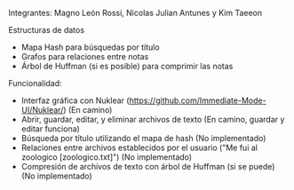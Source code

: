 Integrantes:
Magno León Rossi, Nicolas Julian Antunes y Kim Taeeon

Estructuras de datos
- Mapa Hash para búsquedas por título
- Grafos para relaciones entre notas
- Árbol de Huffman (si es posible) para comprimir las notas

Funcionalidad:
- Interfaz gráfica con Nuklear (https://github.com/Immediate-Mode-UI/Nuklear/)                     (En camino)
- Abrir, guardar, editar, y eliminar archivos de texto                                             (En camino, guardar y editar funciona)
- Búsqueda por título utilizando el mapa de hash                                                   (No implementado)
- Relaciones entre archivos establecidos por el usuario ("Me fui al zoologico [zoologico.txt]")    (No implementado)
- Compresión de archivos de texto con árbol de Huffman (si se puede)                               (No implementado)
